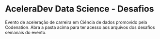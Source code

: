 # AceleraDev Data Science - Desafios
Evento de aceleração de carreira em Ciência de dados promovido pela Codenation. 
Abra a pasta acima para ter acesso aos arquivos dos desafios semanais do evento. 
